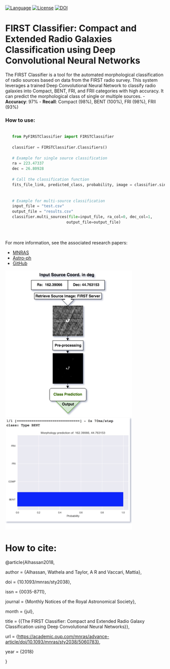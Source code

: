 [![Language](https://img.shields.io/badge/python-3.8%2B-blue.svg)](https://www.python.org/)
[![License](https://img.shields.io/badge/license-MIT-blue.svg)](https://github.com/wathela/pymerger/blob/main/LICENSE)
[![DOI](https://zenodo.org/badge/825790581.svg)](https://zenodo.org/records/13941128)


 FIRST Classifier: Compact and Extended Radio Galaxies Classification using Deep Convolutional Neural Networks
 =============
 
The FIRST Classifier is a tool for the automated morphological classification of radio sources based on data from the FIRST radio survey. This system leverages a trained Deep Convolutional Neural Network to classify radio galaxies into Compact, BENT, FRI, and FRII categories with high accuracy. It can predict the morphological class of single or multiple sources.
    - **Accuracy**: 97%
    - **Recall**: Compact (98%), BENT (100%), FRI (98%), FRII (93%)

### How to use:


 ```python
 
    from PyFIRSTClassifier import FIRSTClassifier

    classifier = FIRSTClassifier.Classifiers()

    # Example for single source classification
    ra = 223.47337
    dec = 26.80928

    # Call the classification function
    fits_file_link, predicted_class, probability, image = classifier.single_source(ra,       
                                                                        dec,plot=False)

    # Example for multi-source classification
    input_file = "test.csv"
    output_file = "results.csv"
    classifier.multi_sources(file=input_file, ra_col=0, dec_col=1,
                            output_file=output_file)
    
    
```


For more information, see the associated research papers:
- [MNRAS](https://academic.oup.com/mnras/advance-article/doi/10.1093/mnras/sty2038/5060783)
- [Astro-ph](https://arxiv.org/abs/1807.10380)
- [GitHub](https://github.com/wathela/FIRST-CLASSIFIER)

<img src="https://raw.githubusercontent.com/wathela/FIRST-CLASSIFIER/master/Diagram.png" width="400px">




How to cite:
=========
@article{Alhassan2018,

author = {Alhassan, Wathela and Taylor, A R and Vaccari, Mattia},

doi = {10.1093/mnras/sty2038},

issn = {0035-8711},

journal = {Monthly Notices of the Royal Astronomical Society},

month = {jul},

title = {{The FIRST Classifier: Compact and Extended Radio Galaxy Classification using Deep Convolutional Neural Networks}},

url = {https://academic.oup.com/mnras/advance-article/doi/10.1093/mnras/sty2038/5060783},

year = {2018}

}
